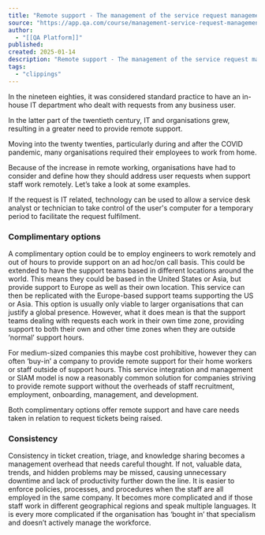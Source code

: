 ```yaml
---
title: "Remote support - The management of the service request management practice part 1 | ITSL8 | Lesson | QA Platform"
source: "https://app.qa.com/course/management-service-request-management-practice-part-1-itsl8-1698/remote-support/?context_id=13463&context_resource=lp"
author:
  - "[[QA Platform]]"
published:
created: 2025-01-14
description: "Remote support - The management of the service request management practice part 1 | ITSL8 | lesson from QA Platform. Start learning today with our digital training solutions."
tags:
  - "clippings"
---
```

In the nineteen eighties, it was considered standard practice to have an in-house IT department who dealt with requests from any business user.

In the latter part of the twentieth century, IT and organisations grew, resulting in a greater need to provide remote support.

Moving into the twenty twenties, particularly during and after the COVID pandemic, many organisations required their employees to work from home.

Because of the increase in remote working, organisations have had to consider and define how they should address user requests when support staff work remotely. Let’s take a look at some examples.

If the request is IT related, technology can be used to allow a service desk analyst or technician to take control of the user's computer for a temporary period to facilitate the request fulfilment.

### Complimentary options

A complimentary option could be to employ engineers to work remotely and out of hours to provide support on an ad hoc/on call basis. This could be extended to have the support teams based in different locations around the world. This means they could be based in the United States or Asia, but provide support to Europe as well as their own location. This service can then be replicated with the Europe-based support teams supporting the US or Asia. This option is usually only viable to larger organisations that can justify a global presence. However, what it does mean is that the support teams dealing with requests each work in their own time zone, providing support to both their own and other time zones when they are outside ‘normal’ support hours.

For medium-sized companies this maybe cost prohibitive, however they can often ‘buy-in’ a company to provide remote support for their home workers or staff outside of support hours. This service integration and management or SIAM model is now a reasonably common solution for companies striving to provide remote support without the overheads of staff recruitment, employment, onboarding, management, and development.

Both complimentary options offer remote support and have care needs taken in relation to request tickets being raised.

### Consistency

Consistency in ticket creation, triage, and knowledge sharing becomes a management overhead that needs careful thought. If not, valuable data, trends, and hidden problems may be missed, causing unnecessary downtime and lack of productivity further down the line. It is easier to enforce policies, processes, and procedures when the staff are all employed in the same company. It becomes more complicated and if those staff work in different geographical regions and speak multiple languages. It is every more complicated if the organisation has ‘bought in’ that specialism and doesn’t actively manage the workforce.